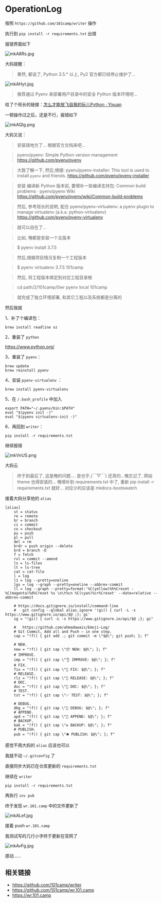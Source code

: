 # OperationLog

按照 `https://github.com/101camp/writer` 操作

执行到 `pip install -r requirements.txt` 出错

报错界面如下

![mkA8Rs.jpg](https://s2.ax1x.com/2019/08/14/mkA8Rs.jpg)
 
大妈提醒：

> 果然, 都说了, Python 3.5.* 以上, 
> Py2 官方都已经停止维护了...



![mkAHyt.jpg](https://s2.ax1x.com/2019/08/14/mkAHyt.jpg)

> 推荐通过 Pyenv 来部署用户目录中的安全 Python 版本环境吧...

给了个班长的链接：[怎么才能放飞自我的玩儿Python · Yixuan](https://yixuan.li/geek/2018/07/31/pyenvVirtualenv/)

一顿操作过之后，还是不行，报错如下

![mkAQIg.png](https://s2.ax1x.com/2019/08/14/mkAQIg.png)
 
 大妈又说：
 
>安装错地方了...
>根据官方文档来吧...

> pyenv/pyenv: Simple Python version management
> https://github.com/pyenv/pyenv

> 大致了解一下, 然后,根据:
> pyenv/pyenv-installer: This tool is used to install `pyenv` and friends.
> https://github.com/pyenv/pyenv-installer

> 安装
> 编译新 Python 版本前, 要增补一些编译支持包:
> Common build problems · pyenv/pyenv Wiki
> https://github.com/pyenv/pyenv/wiki/Common-build-problems


> 然后, 参考班长的说明, 
> 配合 pyenv/pyenv-virtualenv: a pyenv plugin to manage virtualenv (a.k.a. python-virtualenv)
> https://github.com/pyenv/pyenv-virtualenv

> 就可以自在了...

> 比如, 俺都是安装一个主版本

> $ pyenv install 3.7.5

> 然后,根据项目情况复制一个工程版本

> $ pyenv virtualenv 3.7.5 101camp

> 然后, 将工程版本绑定到对应工程目录根

> cd path/2/101camp/0wr
> pyenv local 101camp

> 就完成了独立环境部署,
> 和其它工程以及系统都是分离的


然后我就

1、补了个编译包：

```brew install readline xz```

2、重装了 `python`

https://www.python.org/

3、重装了 `pyenv`： 

```
brew update
brew reinstall pyenv
```

4、安装 `pyenv-virtualenv` ：

```brew install pyenv-virtualenv```

5、在 `/.bash_profile` 中加入

```
export PATH="~/.pyenv/bin:$PATH"    
eval "$(pyenv init -)"    
eval "$(pyenv virtualenv-init -)"
```

6、再回到 `writer`：

```
pip install -r requirements.txt
```

继续报错

![mkVnUS.png](https://s2.ax1x.com/2019/08/14/mkVnUS.png)

大妈云

> 终于到最后了, 这是俺的问题....
> 是也乎,(￣▽￣)
> 还真的...俺忘记了, 网站 theme 也得安装的...
> 俺增补到  requirements.txt 中了,
> 重新 pip install -r requirements.txt 
> 就好...
> 对应少的应该是
> mkdocs-bootswatch


接着大妈分享他的 `alias`

```
[alias]
    st = status
    re = remote
    br = branch
    ci = commit
    co = checkout
    pu = push
    pl = pull
    del = rm
    brdr = push origin --delete
    brd = branch -D
    f = fetch
    rvl = commit --amend
    ls = ls-files
    lt = ls-tree
    cat = cat-file
    l = log
    l1 = log --pretty=oneline
    lgs = log --graph --pretty=oneline --abbrev-commit
    ll = log --graph --pretty=format:'%C(yellow)%h%Creset -%C(magenta)%d%Creset %s \n\t%cn %C(cyan)%cr%Creset' --date=relative --abbrev-commit

    # https://docs.gitignore.io/install/command-line
    #   git config --global alias.ignore '!gi() { curl -L -s https://www.gitignore.io/api/$@ ;}; gi'
    ig = "!gi() { curl -L -s https://www.gitignore.io/api/$@ ;}; gi"

    #   https://github.com/ahmadawais/Emoji-Log/
    # Git Commit, Add all and Push — in one step.
    cap = "!f() { git add .; git commit -m \"$@\"; git push; }; f"

    # NEW.
    new = "!f() { git cap \"📦 NEW: $@\"; }; f"
    # IMPROVE.
    imp = "!f() { git cap \"👌 IMPROVE: $@\"; }; f"
    # FIX.
    fix = "!f() { git cap \"🐛 FIX: $@\"; }; f"
    # RELEASE.
    rlz = "!f() { git cap \"🚀 RELEASE: $@\"; }; f"
    # DOC.
    doc = "!f() { git cap \"📖 DOC: $@\"; }; f"
    # TEST.
    tst = "!f() { git cap \"✅ TEST: $@\"; }; f"

    # DEBUG.
    dbg = "!f() { git cap \"💊 DEBUG: $@\"; }; f"
    # APPEND.
    apd = "!f() { git cap \"📎 APPEND: $@\"; }; f"
    # BACKUP.
    bak = "!f() { git cap \"♻️ BACKUP: $@\"; }; f"
    # PUBLISH.
    pub = "!f() { git cap \"🛎 PUBLISH: $@\"; }; f"
```

感觉不用大妈的 `alias` 应该也可以

我就不动  `~/.gitconfig` 了

直接同步大妈已在仓库更新的 `requirements.txt`

继续在 `writer`

```
pip install -r requirements.txt
```

再执行 `inv pub`

终于发现 `wr.101.camp` 中的文件更新了

![mkALef.jpg](https://s2.ax1x.com/2019/08/14/mkALef.jpg)

接着 push `wr.101.camp` 

我测试写的几行小字终于更新在官网了

![mkAvFg.jpg](https://s2.ax1x.com/2019/08/14/mkAvFg.jpg)

感动……

## 相关链接

- https://github.com/101camp/writer
- https://github.com/101camp/wr.101.camp
- https://wr.101.camp
